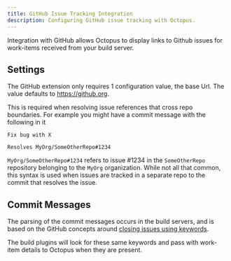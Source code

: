 ```yaml
---
title: GitHub Issue Tracking Integration
description: Configuring GitHub issue tracking with Octopus.
---
```


Integration with GitHub allows Octopus to display links to Github issues for work-items received from your build server.

## Settings

The GitHub extension only requires 1 configuration value, the base Url. The value defaults to https://github.org.

This is required when resolving issue references that cross repo boundaries. For example you might have a commit message with the following in it

```
Fix bug with X

Resolves MyOrg/SomeOtherRepo#1234
```

`MyOrg/SomeOtherRepo#1234` refers to issue #1234 in the `SomeOtherRepo` repository belonging to the `MyOrg` organization. While not all that common, this syntax is used when issues are tracked in a separate repo to the commit that resolves the issue.

## Commit Messages

The parsing of the commit messages occurs in the build servers, and is based on the GitHub concepts around [closing issues using keywords](https://help.github.com/en/articles/closing-issues-using-keywords).

The build plugins will look for these same keywords and pass with work-item details to Octopus when they are present.
